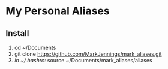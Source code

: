 # My Personal Aliases
## Install
1) cd ~/Documents
2) git clone https://github.com/MarkJennings/mark_aliases.git
3) _in ~/.bashrc:_ source ~/Documents/mark_aliases/aliases
